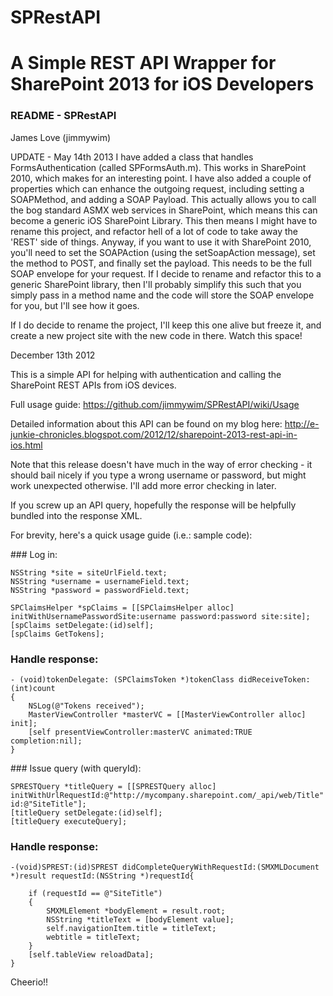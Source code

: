 SPRestAPI
=========

A Simple REST API Wrapper for SharePoint 2013 for iOS Developers
=======
### README - SPRestAPI

James Love (jimmywim)

UPDATE - May 14th 2013
I have added a class that handles FormsAuthentication (called SPFormsAuth.m). This works in SharePoint 2010, which makes for an interesting point.
I have also added a couple of properties which can enhance the outgoing request, including setting a SOAPMethod, and adding a SOAP Payload. This actually allows you to call the bog standard ASMX web services in SharePoint, which means this can become a generic iOS SharePoint Library. 
This then means I might have to rename this project, and refactor hell of a lot of code to take away the 'REST' side of things. Anyway, if you want to use it with SharePoint 2010, you'll need to set the SOAPAction (using the setSoapAction message), set the method to POST, and finally set the payload. This needs to be the full SOAP envelope for your request. If I decide to rename and refactor this to a generic SharePoint library, then I'll probably simplify this such that you simply pass in a method name and the code will store the SOAP envelope for you, but I'll see how it goes.

If I do decide to rename the project, I'll keep this one alive but freeze it, and create a new project site with the new code in there. Watch this space!



December 13th 2012

This is a simple API for helping with authentication and calling the SharePoint REST APIs from iOS devices.

Full usage guide: https://github.com/jimmywim/SPRestAPI/wiki/Usage

Detailed information about this API can be found on my blog here:
http://e-junkie-chronicles.blogspot.com/2012/12/sharepoint-2013-rest-api-in-ios.html

Note that this release doesn't have much in the way of error checking - it should bail nicely if you type a wrong username or password, but might work unexpected otherwise. I'll add more error checking in later.

If you screw up an API query, hopefully the response will be helpfully bundled into the response XML.

For brevity, here's a quick usage guide (i.e.: sample code):

### Log in:

    NSString *site = siteUrlField.text;
    NSString *username = usernameField.text;
    NSString *password = passwordField.text;
    
    SPClaimsHelper *spClaims = [[SPClaimsHelper alloc] initWithUsernamePasswordSite:username password:password site:site];
    [spClaims setDelegate:(id)self];
    [spClaims GetTokens];

### Handle response:

    - (void)tokenDelegate: (SPClaimsToken *)tokenClass didReceiveToken: (int)count
    {
        NSLog(@"Tokens received");
        MasterViewController *masterVC = [[MasterViewController alloc] init];
        [self presentViewController:masterVC animated:TRUE completion:nil];
    }



### Issue query (with queryId):

    SPRESTQuery *titleQuery = [[SPRESTQuery alloc] initWithUrlRequestId:@"http://mycompany.sharepoint.com/_api/web/Title" id:@"SiteTitle"];
    [titleQuery setDelegate:(id)self];
    [titleQuery executeQuery];



### Handle response:

    -(void)SPREST:(id)SPREST didCompleteQueryWithRequestId:(SMXMLDocument *)result requestId:(NSString *)requestId{
        
        if (requestId == @"SiteTitle")
        {
            SMXMLElement *bodyElement = result.root;
            NSString *titleText = [bodyElement value];
            self.navigationItem.title = titleText;
            webtitle = titleText;
        }
        [self.tableView reloadData];
    }


Cheerio!!
